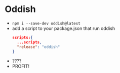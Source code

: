 # Oddish

* `npm i --save-dev oddish@latest`
* add a script to your package.json that run oddish
  ```json
  scripts:{
    ...scripts,
    "release": "oddish"
  }
  ```
* ????
* PROFIT!
